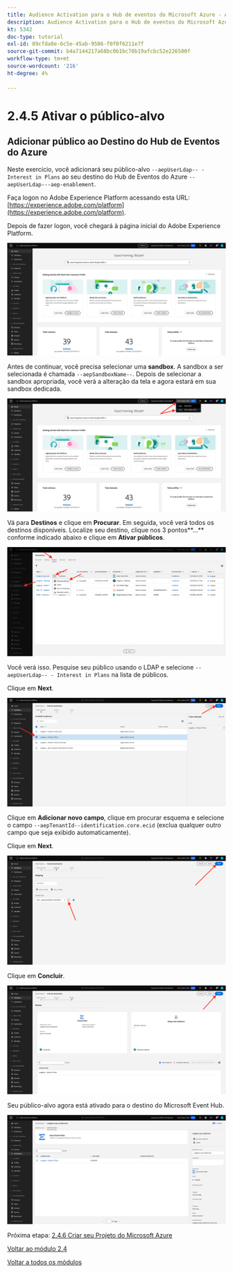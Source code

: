 ```yaml
---
title: Audience Activation para o Hub de eventos do Microsoft Azure - Ativar público
description: Audience Activation para o Hub de eventos do Microsoft Azure - Ativar público
kt: 5342
doc-type: tutorial
exl-id: 89cfda0e-6c5e-45ab-9506-f0f0f6211e7f
source-git-commit: b4a7144217a68bc0b1bc70b19afcbc52e226500f
workflow-type: tm+mt
source-wordcount: '216'
ht-degree: 4%

---
```


# 2.4.5 Ativar o público-alvo

## Adicionar público ao Destino do Hub de Eventos do Azure

Neste exercício, você adicionará seu público-alvo `--aepUserLdap-- - Interest in Plans` ao seu destino do Hub de Eventos do Azure `--aepUserLdap---aep-enablement`.

Faça logon no Adobe Experience Platform acessando esta URL: [https://experience.adobe.com/platform](https://experience.adobe.com/platform).

Depois de fazer logon, você chegará à página inicial do Adobe Experience Platform.

![Assimilação de dados](./../../../modules/datacollection/module1.2/images/home.png)

Antes de continuar, você precisa selecionar uma **sandbox**. A sandbox a ser selecionada é chamada ``--aepSandboxName--``. Depois de selecionar a sandbox apropriada, você verá a alteração da tela e agora estará em sua sandbox dedicada.

![Assimilação de dados](./../../../modules/datacollection/module1.2/images/sb1.png)

Vá para **Destinos** e clique em **Procurar**. Em seguida, você verá todos os destinos disponíveis. Localize seu destino, clique nos 3 pontos**...** conforme indicado abaixo e clique em **Ativar públicos**.

![5-01-select-destination.png](./images/501selectdestination.png)

Você verá isso. Pesquise seu público usando o LDAP e selecione `--aepUserLdap-- - Interest in Plans` na lista de públicos.

Clique em **Next**.

![5-04-select-segment.png](./images/504selectsegment.png)

Clique em **Adicionar novo campo**, clique em procurar esquema e selecione o campo `--aepTenantId--identification.core.ecid` (exclua qualquer outro campo que seja exibido automaticamente).

Clique em **Next**.

![5-05-select-attributes.png](./images/505selectattributes.png)

Clique em **Concluir**.

![5-06-destination-finish.png](./images/506destinationfinish.png)

Seu público-alvo agora está ativado para o destino do Microsoft Event Hub.

![5-07-destination-segment-Added.png](./images/507destinationsegmentadded.png)

Próxima etapa: [2.4.6 Criar seu Projeto do Microsoft Azure](./ex6.md)

[Voltar ao módulo 2.4](./segment-activation-microsoft-azure-eventhub.md)

[Voltar a todos os módulos](./../../../overview.md)
